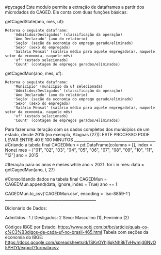 #pycaged
Este modulo permite a extração de dataframes a partir dos microdados do CAGED. Ele conta com duas funções básicas:

getCagedState(ano, mes, uf):

	Retorna o seguinte dataframe:
		'Admitidos/Desligados' (classificação da operação)
		'Ano Declarado' (ano do relatório)
		'Seção' (seção da economia do emprego gerado/eliminado)
		'Sexo' (sexo do empregado)
		'Salário Mensal' (salário médio para aquele empregado(a), naquele setor da economia, naquele mês)
		'uf' (estado selecionado)
		'Count' (contagem de empregos gerados/eliminados)

getCagedMun(ano, mes, uf):

	Retorna o seguinte dataframe:
		'Município' (município da uf selecionada)
		'Admitidos/Desligados' (classificação da operação)
		'Ano Declarado' (ano do relatório)
		'Seção' (seção da economia do emprego gerado/eliminado)
		'Sexo' (sexo do empregado)
		'Salário Mensal' (salário médio para aquele empregado(a), naquele setor da economia, naquele mês)
		'uf' (estado selecionado)
		'Count' (contagem de empregos gerados/eliminados)


 Para fazer uma iteração com os dados completos dos municípios de um estado, desde 2015 (no exemplo, Alagoas (27)):
 ESTE PROCESSO PODE LEVAR ENTRE 40 E 100 MINUTOS
        __________________________________________
 #Criando a tabela final
CAGEDMun = pd.DataFrame(columns = [], index = None)
mes = ["01", "02", "03", "04", "05", "06", "07", "08", "09", "10", "11", "12"]
ano = 2015

#Iteração para os anos e meses
while ano < 2021:
    for i in mes:
        data = getCagedMun(ano, i, 27)
    
#Consolidando dados na tabela final
        CAGEDMun = CAGEDMun.append(data, ignore_index = True)
    ano += 1
    
CAGEDMun.to_csv('CAGEDMun.csv', encoding = 'iso-8859-1')
        _______________________________________________


Dicionário de Dados:

Admitidos : 1 / Desligados: 2
Sexo: Masculino (1), Feminino (2)

Códigos IBGE por Estado: 
https://www.oobj.com.br/bc/article/quais-os-c%C3%B3digos-de-cada-uf-no-brasil-465.html
Tabela com seções da economia do IBGE: 
https://docs.google.com/spreadsheets/d/1SKvOYhjIigkNh8kTvHwmjdGNvO5PHfYI/export?format=csv
    
